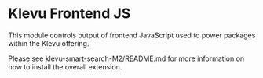 # Klevu Frontend JS

This module controls output of frontend JavaScript used to power 
packages within the Klevu offering.

Please see klevu-smart-search-M2/README.md for more information on how to
install the overall extension.
